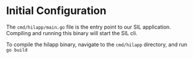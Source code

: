 # Initial Configuration

The `cmd/hilapp/main.go` file is the entry point to our SIL application. Compiling and running this binary will start the SIL cli.

To compile the hilapp binary, navigate to the `cmd/hilapp` directory, and run `go build`

